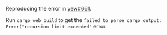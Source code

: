 Reproducing the error in [yew#661](https://github.com/yewstack/yew/issues/661).

Run `cargo web build` to get the `failed to parse cargo output: Error("recursion limit exceeded"` error.